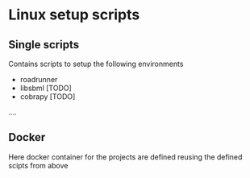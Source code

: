 # Linux setup scripts
## Single scripts
Contains scripts to setup the following environments

* roadrunner
* libsbml [TODO]
* cobrapy [TODO]

....

## Docker
Here docker container for the projects are defined reusing the defined scipts from above





